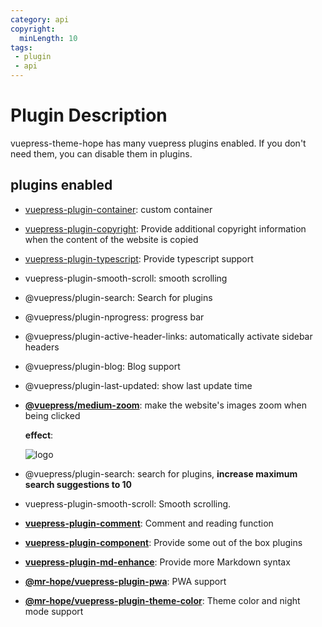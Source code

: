 ```yaml
---
category: api
copyright:
  minLength: 10
tags: 
 - plugin
 - api
---
```


# Plugin Description

vuepress-theme-hope has many vuepress plugins enabled. If you don't need them, you can disable them in plugins.

## plugins enabled

- [vuepress-plugin-container](container.md): custom container

- [vuepress-plugin-copyright](copyright.md): Provide additional copyright information when the content of the website is copied

- [vuepress-plugin-typescript](../../guide/feature/typescript.md): Provide typescript support

- vuepress-plugin-smooth-scroll: smooth scrolling

- @vuepress/plugin-search: Search for plugins

- @vuepress/plugin-nprogress: progress bar

- @vuepress/plugin-active-header-links: automatically activate sidebar headers

- @vuepress/plugin-blog: Blog support

- @vuepress/plugin-last-updated: show last update time

- [**@vuepress/medium-zoom**](medium-zoom.md): make the website's images zoom when being clicked

  **effect**:

  ![logo](/logo.svg)

- @vuepress/plugin-search: search for plugins, **increase maximum search suggestions to 10**

- vuepress-plugin-smooth-scroll: Smooth scrolling.

- [**vuepress-plugin-comment**](https://vuepress-comment.mrhope.site/en/): Comment and reading function

- [**vuepress-plugin-component**](../../guide/feature/component.md): Provide some out of the box plugins

- [**vuepress-plugin-md-enhance**](https://vuepress-md-enhance.mrhope.site/): Provide more Markdown syntax

- [**@mr-hope/vuepress-plugin-pwa**](pwa.md): PWA support

- [**@mr-hope/vuepress-plugin-theme-color**](../../guide/feature/themecolor.md): Theme color and night mode support
